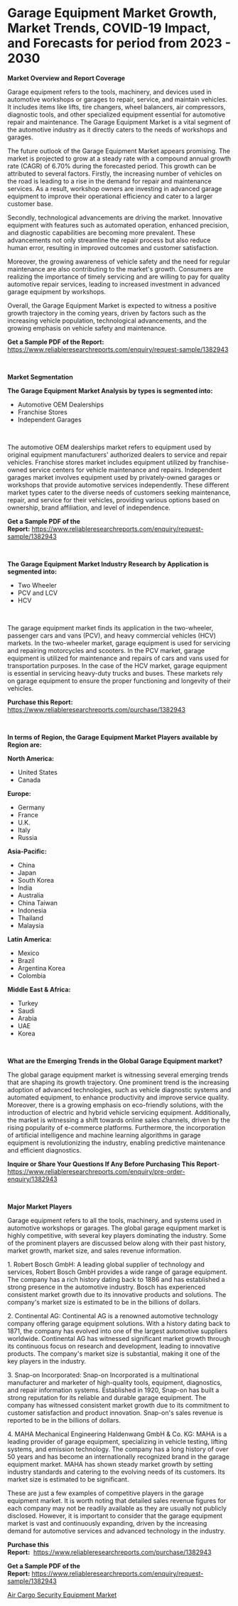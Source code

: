 <p><h1>Garage Equipment Market Growth, Market Trends, COVID-19 Impact, and Forecasts for period from 2023 - 2030</h1></p><p><strong>Market Overview and Report Coverage</strong></p>
<p><p>Garage equipment refers to the tools, machinery, and devices used in automotive workshops or garages to repair, service, and maintain vehicles. It includes items like lifts, tire changers, wheel balancers, air compressors, diagnostic tools, and other specialized equipment essential for automotive repair and maintenance. The Garage Equipment Market is a vital segment of the automotive industry as it directly caters to the needs of workshops and garages.</p><p>The future outlook of the Garage Equipment Market appears promising. The market is projected to grow at a steady rate with a compound annual growth rate (CAGR) of 6.70% during the forecasted period. This growth can be attributed to several factors. Firstly, the increasing number of vehicles on the road is leading to a rise in the demand for repair and maintenance services. As a result, workshop owners are investing in advanced garage equipment to improve their operational efficiency and cater to a larger customer base.</p><p>Secondly, technological advancements are driving the market. Innovative equipment with features such as automated operation, enhanced precision, and diagnostic capabilities are becoming more prevalent. These advancements not only streamline the repair process but also reduce human error, resulting in improved outcomes and customer satisfaction.</p><p>Moreover, the growing awareness of vehicle safety and the need for regular maintenance are also contributing to the market's growth. Consumers are realizing the importance of timely servicing and are willing to pay for quality automotive repair services, leading to increased investment in advanced garage equipment by workshops.</p><p>Overall, the Garage Equipment Market is expected to witness a positive growth trajectory in the coming years, driven by factors such as the increasing vehicle population, technological advancements, and the growing emphasis on vehicle safety and maintenance.</p></p>
<p><strong>Get a Sample PDF of the Report:</strong> <a href="https://www.reliableresearchreports.com/enquiry/request-sample/1382943">https://www.reliableresearchreports.com/enquiry/request-sample/1382943</a></p>
<p>&nbsp;</p>
<p><strong>Market Segmentation</strong></p>
<p><strong>The Garage Equipment Market Analysis by types is segmented into:</strong></p>
<p><ul><li>Automotive OEM Dealerships</li><li>Franchise Stores</li><li>Independent Garages</li></ul></p>
<p>&nbsp;</p>
<p><p>The automotive OEM dealerships market refers to equipment used by original equipment manufacturers' authorized dealers to service and repair vehicles. Franchise stores market includes equipment utilized by franchise-owned service centers for vehicle maintenance and repairs. Independent garages market involves equipment used by privately-owned garages or workshops that provide automotive services independently. These different market types cater to the diverse needs of customers seeking maintenance, repair, and service for their vehicles, providing various options based on ownership, brand affiliation, and level of independence.</p></p>
<p><strong>Get a Sample PDF of the Report:</strong>&nbsp;<a href="https://www.reliableresearchreports.com/enquiry/request-sample/1382943">https://www.reliableresearchreports.com/enquiry/request-sample/1382943</a></p>
<p>&nbsp;</p>
<p><strong>The Garage Equipment Market Industry Research by Application is segmented into:</strong></p>
<p><ul><li>Two Wheeler</li><li>PCV and LCV</li><li>HCV</li></ul></p>
<p>&nbsp;</p>
<p><p>The garage equipment market finds its application in the two-wheeler, passenger cars and vans (PCV), and heavy commercial vehicles (HCV) markets. In the two-wheeler market, garage equipment is used for servicing and repairing motorcycles and scooters. In the PCV market, garage equipment is utilized for maintenance and repairs of cars and vans used for transportation purposes. In the case of the HCV market, garage equipment is essential in servicing heavy-duty trucks and buses. These markets rely on garage equipment to ensure the proper functioning and longevity of their vehicles.</p></p>
<p><strong>Purchase this Report:</strong>&nbsp; <a href="https://www.reliableresearchreports.com/purchase/1382943">https://www.reliableresearchreports.com/purchase/1382943</a></p>
<p>&nbsp;</p>
<p><strong>In terms of Region, the Garage Equipment Market Players available by Region are:</strong></p>
<p>
    <p> <strong> North America: </strong>
        <ul>
            <li>United States</li>
            <li>Canada</li>
        </ul>
        </p> 
    <p> <strong> Europe: </strong>
        <ul>
            <li>Germany</li>
            <li>France</li>
            <li>U.K.</li>
            <li>Italy</li>
            <li>Russia</li>
        </ul>
        </p> 
    <p> <strong> Asia-Pacific: </strong>
        <ul>
            <li>China</li>
            <li>Japan</li>
            <li>South Korea</li>
            <li>India</li>
            <li>Australia</li>
            <li>China Taiwan</li>
            <li>Indonesia</li>
            <li>Thailand</li>
            <li>Malaysia</li>
        </ul>
        </p> 
    <p> <strong> Latin America: </strong>
        <ul>
            <li>Mexico</li>
            <li>Brazil</li>
            <li>Argentina Korea</li>
            <li>Colombia</li>
        </ul>
        </p> 
    <p> <strong> Middle East & Africa: </strong>
        <ul>
            <li>Turkey</li>
            <li>Saudi</li>
            <li>Arabia</li>
            <li>UAE</li>
            <li>Korea</li>
        </ul>
    </p>
    </p>
<p>&nbsp;</p>
<p><strong>What are the Emerging Trends in the Global Garage Equipment market?</strong></p>
<p><p>The global garage equipment market is witnessing several emerging trends that are shaping its growth trajectory. One prominent trend is the increasing adoption of advanced technologies, such as vehicle diagnostic systems and automated equipment, to enhance productivity and improve service quality. Moreover, there is a growing emphasis on eco-friendly solutions, with the introduction of electric and hybrid vehicle servicing equipment. Additionally, the market is witnessing a shift towards online sales channels, driven by the rising popularity of e-commerce platforms. Furthermore, the incorporation of artificial intelligence and machine learning algorithms in garage equipment is revolutionizing the industry, enabling predictive maintenance and efficient diagnostics.</p></p>
<p><strong>Inquire or Share Your Questions If Any Before Purchasing This Report</strong>- <a href="https://www.reliableresearchreports.com/enquiry/pre-order-enquiry/1382943">https://www.reliableresearchreports.com/enquiry/pre-order-enquiry/1382943</a></p>
<p>&nbsp;</p>
<p><strong>Major Market Players</strong></p>
<p><p>Garage equipment refers to all the tools, machinery, and systems used in automotive workshops or garages. The global garage equipment market is highly competitive, with several key players dominating the industry. Some of the prominent players are discussed below along with their past history, market growth, market size, and sales revenue information.</p><p>1. Robert Bosch GmbH: A leading global supplier of technology and services, Robert Bosch GmbH provides a wide range of garage equipment. The company has a rich history dating back to 1886 and has established a strong presence in the automotive industry. Bosch has experienced consistent market growth due to its innovative products and solutions. The company's market size is estimated to be in the billions of dollars.</p><p>2. Continental AG: Continental AG is a renowned automotive technology company offering garage equipment solutions. With a history dating back to 1871, the company has evolved into one of the largest automotive suppliers worldwide. Continental AG has witnessed significant market growth through its continuous focus on research and development, leading to innovative products. The company's market size is substantial, making it one of the key players in the industry.</p><p>3. Snap-on Incorporated: Snap-on Incorporated is a multinational manufacturer and marketer of high-quality tools, equipment, diagnostics, and repair information systems. Established in 1920, Snap-on has built a strong reputation for its reliable and durable garage equipment. The company has witnessed consistent market growth due to its commitment to customer satisfaction and product innovation. Snap-on's sales revenue is reported to be in the billions of dollars.</p><p>4. MAHA Mechanical Engineering Haldenwang GmbH & Co. KG: MAHA is a leading provider of garage equipment, specializing in vehicle testing, lifting systems, and emission technology. The company has a long history of over 50 years and has become an internationally recognized brand in the garage equipment market. MAHA has shown steady market growth by setting industry standards and catering to the evolving needs of its customers. Its market size is estimated to be significant.</p><p>These are just a few examples of competitive players in the garage equipment market. It is worth noting that detailed sales revenue figures for each company may not be readily available as they are usually not publicly disclosed. However, it is important to consider that the garage equipment market is vast and continuously expanding, driven by the increasing demand for automotive services and advanced technology in the industry.</p></p>
<p><strong>Purchase this Report:</strong>&nbsp;&nbsp;<a href="https://www.reliableresearchreports.com/purchase/1382943">https://www.reliableresearchreports.com/purchase/1382943</a></p>
<p></p>
<p><strong>Get a Sample PDF of the Report:</strong>&nbsp;<a href="https://www.reliableresearchreports.com/enquiry/request-sample/1382943">https://www.reliableresearchreports.com/enquiry/request-sample/1382943</a></p>
<p><p><a href="https://github.com/NorbertYates/Market-Research-Report-List-2/blob/main/air-cargo-security-equipment-market.md">Air Cargo Security Equipment Market</a></p></p>